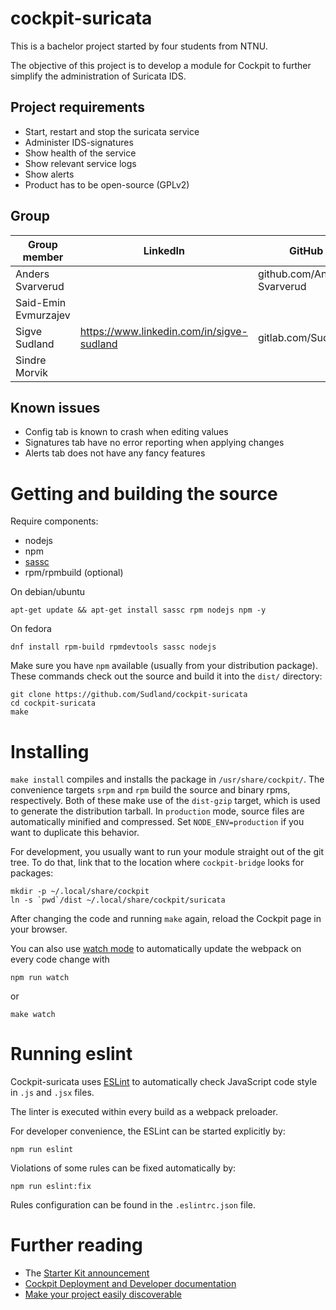 # cockpit-suricata

This is a bachelor project started by four students from NTNU.

The objective of this project is to develop a module for Cockpit to further simplify the administration of Suricata IDS.



## Project requirements
* Start, restart and stop the suricata service
* Administer IDS-signatures
* Show health of the service
* Show relevant service logs
* Show alerts
* Product has to be open-source (GPLv2)

## Group

| Group member         | LinkedIn                                      | GitHub                      |
|----------------------|-----------------------------------------------|-----------------------------|
| Anders Svarverud     |                                               | github.com/Anders-Svarverud |
| Said-Emin Evmurzajev |                                               |                             |
| Sigve Sudland        | <https://www.linkedin.com/in/sigve-sudland>   | gitlab.com/Sudland          |
| Sindre Morvik        |                                               |                             |

## Known issues
* Config tab is known to crash when editing values
* Signatures tab have no error reporting when applying changes
* Alerts tab does not have any fancy features

# Getting and building the source

Require components:

* nodejs
* npm
* [sassc](https://github.com/sass/sassc)
* rpm/rpmbuild (optional)

On debian/ubuntu
```
apt-get update && apt-get install sassc rpm nodejs npm -y
```

On fedora
```
dnf install rpm-build rpmdevtools sassc nodejs
```

Make sure you have `npm` available (usually from your distribution package).
These commands check out the source and build it into the `dist/` directory:

```
git clone https://github.com/Sudland/cockpit-suricata
cd cockpit-suricata
make
```

# Installing

`make install` compiles and installs the package in `/usr/share/cockpit/`. The
convenience targets `srpm` and `rpm` build the source and binary rpms,
respectively. Both of these make use of the `dist-gzip` target, which is used
to generate the distribution tarball. In `production` mode, source files are
automatically minified and compressed. Set `NODE_ENV=production` if you want to
duplicate this behavior.

For development, you usually want to run your module straight out of the git
tree. To do that, link that to the location where `cockpit-bridge` looks for packages:

```
mkdir -p ~/.local/share/cockpit
ln -s `pwd`/dist ~/.local/share/cockpit/suricata
```

After changing the code and running `make` again, reload the Cockpit page in
your browser.

You can also use
[watch mode](https://webpack.js.org/guides/development/#using-watch-mode) to
automatically update the webpack on every code change with

    npm run watch

or

    make watch

# Running eslint

Cockpit-suricata uses [ESLint](https://eslint.org/) to automatically check
JavaScript code style in `.js` and `.jsx` files.

The linter is executed within every build as a webpack preloader.

For developer convenience, the ESLint can be started explicitly by:

    npm run eslint

Violations of some rules can be fixed automatically by:

    npm run eslint:fix

Rules configuration can be found in the `.eslintrc.json` file.

# Further reading

* The [Starter Kit announcement](http://cockpit-project.org/blog/cockpit-starter-kit.html)
* [Cockpit Deployment and Developer documentation](http://cockpit-project.org/guide/latest/)
* [Make your project easily discoverable](http://cockpit-project.org/blog/making-a-cockpit-application.html)

